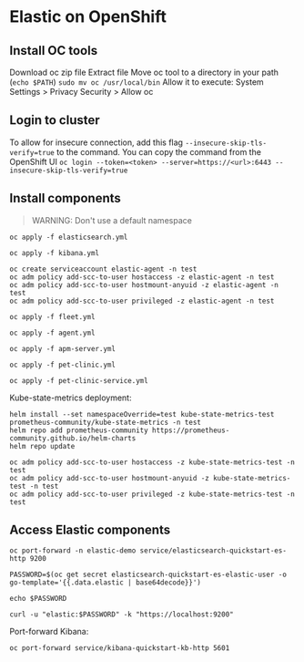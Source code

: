 # Elastic on OpenShift

## Install OC tools

Download oc zip file
Extract file
Move oc tool to a directory in your path (`echo $PATH`)
`sudo mv oc /usr/local/bin`
Allow it to execute: System Settings > Privacy Security > Allow oc

## Login to cluster

To allow for insecure connection, add this flag `--insecure-skip-tls-verify=true` to the command.
You can copy the command from the OpenShift UI
`oc login --token=<token> --server=https://<url>:6443 --insecure-skip-tls-verify=true`

## Install components

> WARNING: Don't use a default namespace

```shell
oc apply -f elasticsearch.yml

oc apply -f kibana.yml

oc create serviceaccount elastic-agent -n test
oc adm policy add-scc-to-user hostaccess -z elastic-agent -n test
oc adm policy add-scc-to-user hostmount-anyuid -z elastic-agent -n test
oc adm policy add-scc-to-user privileged -z elastic-agent -n test

oc apply -f fleet.yml

oc apply -f agent.yml

oc apply -f apm-server.yml

oc apply -f pet-clinic.yml

oc apply -f pet-clinic-service.yml
```

Kube-state-metrics deployment:

```shell
helm install --set namespaceOverride=test kube-state-metrics-test prometheus-community/kube-state-metrics -n test
helm repo add prometheus-community https://prometheus-community.github.io/helm-charts
helm repo update

oc adm policy add-scc-to-user hostaccess -z kube-state-metrics-test -n test
oc adm policy add-scc-to-user hostmount-anyuid -z kube-state-metrics-test -n test
oc adm policy add-scc-to-user privileged -z kube-state-metrics-test -n test
```

## Access Elastic components

```shell
oc port-forward -n elastic-demo service/elasticsearch-quickstart-es-http 9200

PASSWORD=$(oc get secret elasticsearch-quickstart-es-elastic-user -o go-template='{{.data.elastic | base64decode}}')

echo $PASSWORD

curl -u "elastic:$PASSWORD" -k "https://localhost:9200"
```

Port-forward Kibana:

```shell
oc port-forward service/kibana-quickstart-kb-http 5601
```